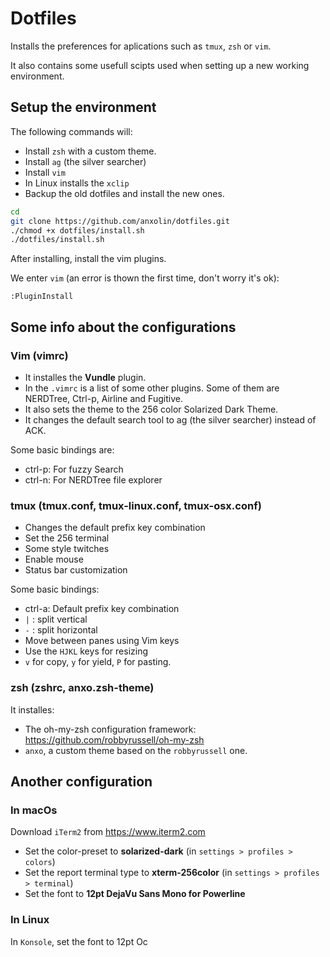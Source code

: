 # Dotfiles
Installs the preferences for aplications such as `tmux`, `zsh` or `vim`.

It also contains some usefull scipts used when setting up a new working environment.

## Setup the environment
The following commands will:

* Install `zsh` with a custom theme.
* Install `ag` (the silver searcher)
* Install `vim`
* In Linux installs the `xclip`
* Backup the old dotfiles and install the new ones.

```bash
cd
git clone https://github.com/anxolin/dotfiles.git
./chmod +x dotfiles/install.sh
./dotfiles/install.sh
```

After installing, install the vim plugins.

We enter `vim` (an error is thown the first time, don't worry it's ok):

```
:PluginInstall
```

## Some info about the configurations
### Vim (vimrc)
* It installes the **Vundle** plugin.
* In the `.vimrc` is a list of some other plugins. Some of them are NERDTree, Ctrl-p,  Airline and Fugitive.
* It also sets the theme to the 256 color Solarized Dark Theme.
* It changes the default search tool to ag (the silver searcher) instead of ACK.

Some basic bindings are:

* ctrl-p: For fuzzy Search 
* ctrl-n: For NERDTree file explorer 

### tmux (tmux.conf, tmux-linux.conf, tmux-osx.conf)
* Changes the default prefix key combination  
* Set the 256 terminal
* Some style twitches 
* Enable mouse
* Status bar customization

Some basic bindings:

* ctrl-a: Default prefix key combination
* `|` : split vertical
* `-` : split horizontal
* Move between panes using Vim keys 
* Use the `HJKL` keys for resizing
* `v` for copy, `y` for yield, `P` for pasting.  

### zsh (zshrc, anxo.zsh-theme) 
It installes:

* The oh-my-zsh configuration framework: https://github.com/robbyrussell/oh-my-zsh
* `anxo`, a custom theme based on the `robbyrussell` one.

## Another configuration
### In macOs
Download `iTerm2` from https://www.iterm2.com

* Set the color-preset to **solarized-dark** (in `settings > profiles > colors`)
* Set the report terminal type to **xterm-256color** (in `settings > profiles > terminal`)
* Set the font to **12pt DejaVu Sans Mono for Powerline**


### In Linux
In `Konsole`, set the font to 12pt Oc